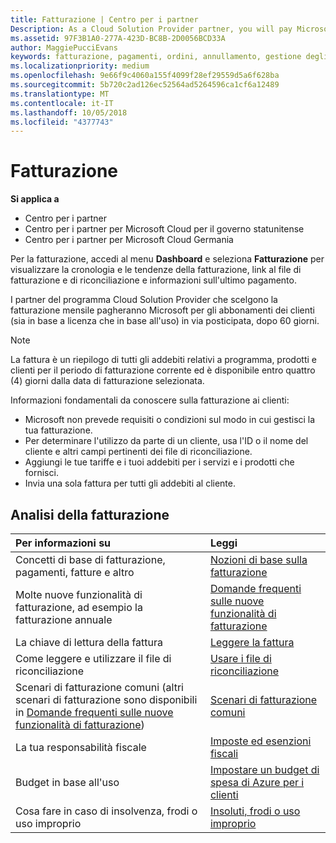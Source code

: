 ```yaml
---
title: Fatturazione | Centro per i partner
Description: As a Cloud Solution Provider partner, you will pay Microsoft 60 days in arrears for the license-based and usage-based subscriptions of your customers.
ms.assetid: 97F3B1A0-277A-423D-BC8B-2D0056BCD33A
author: MaggiePucciEvans
keywords: fatturazione, pagamenti, ordini, annullamento, gestione degli ordini, insolvenza, frode, utilizzo improprio, imposta, esenzioni fiscali, file di riconciliazione, file riconciliazione
ms.localizationpriority: medium
ms.openlocfilehash: 9e66f9c4060a155f4099f28ef29559d5a6f628ba
ms.sourcegitcommit: 5b720c2ad126ec52564ad5264596ca1cf6a12489
ms.translationtype: MT
ms.contentlocale: it-IT
ms.lasthandoff: 10/05/2018
ms.locfileid: "4377743"
---
```

# <a name="billing"></a>Fatturazione

**Si applica a**

-  Centro per i partner
-  Centro per i partner per Microsoft Cloud per il governo statunitense
-  Centro per i partner per Microsoft Cloud Germania

Per la fatturazione, accedi al menu **Dashboard** e seleziona **Fatturazione** per visualizzare la cronologia e le tendenze della fatturazione, link al file di fatturazione e di riconciliazione e informazioni sull'ultimo pagamento.

I partner del programma Cloud Solution Provider che scelgono la fatturazione mensile pagheranno Microsoft per gli abbonamenti dei clienti (sia in base a licenza che in base all'uso) in via posticipata, dopo 60 giorni.

> [!NOTE]  
> La fattura è un riepilogo di tutti gli addebiti relativi a programma, prodotti e clienti per il periodo di fatturazione corrente ed è disponibile entro quattro (4) giorni dalla data di fatturazione selezionata.

Informazioni fondamentali da conoscere sulla fatturazione ai clienti:

-   Microsoft non prevede requisiti o condizioni sul modo in cui gestisci la tua fatturazione.
-   Per determinare l'utilizzo da parte di un cliente, usa l'ID o il nome del cliente e altri campi pertinenti dei file di riconciliazione.
-   Aggiungi le tue tariffe e i tuoi addebiti per i servizi e i prodotti che fornisci.
-   Invia una sola fattura per tutti gli addebiti al cliente.

## <a name="billing-resources"></a>Analisi della fatturazione
|**Per informazioni su**   |**Leggi**    |
|:-----------------------------|:-----------------|
|Concetti di base di fatturazione, pagamenti, fatture e altro   |[Nozioni di base sulla fatturazione](billing-basics.md)
|Molte nuove funzionalità di fatturazione, ad esempio la fatturazione annuale   |[Domande frequenti sulle nuove funzionalità di fatturazione](faq-about-new-billing-features.md)|
|La chiave di lettura della fattura   |[Leggere la fattura](read-your-bill.md)   |
|Come leggere e utilizzare il file di riconciliazione   |[Usare i file di riconciliazione](use-the-reconciliation-files.md)|
|Scenari di fatturazione comuni (altri scenari di fatturazione sono disponibili in [Domande frequenti sulle nuove funzionalità di fatturazione](faq-about-new-billing-features.md))|[Scenari di fatturazione comuni](common-billing-scenarios.md)|
|La tua responsabilità fiscale   | [Imposte ed esenzioni fiscali](tax-and-tax-exemptions.md)|
|Budget in base all'uso    |[Impostare un budget di spesa di Azure per i clienti](set-an-azure-spending-budget-for-your-customers.md)|
|Cosa fare in caso di insolvenza, frodi o uso improprio   |[Insoluti, frodi o uso improprio](non-payment--fraud--or-misuse.md)|




















